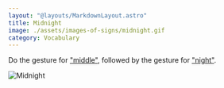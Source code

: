 ```yaml
---
layout: "@layouts/MarkdownLayout.astro"
title: Midnight
image: ./assets/images-of-signs/midnight.gif
category: Vocabulary
---
```


Do the gesture for ["middle"](./middle),
followed by the gesture for ["night"](./night).

![Midnight](@signs/midnight.gif)
